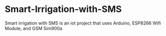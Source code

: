 # Smart-Irrigation-with-SMS


Smart irrigation with SMS is an iot project that uses Arduino, ESP8266 Wifi Module, and GSM Sim900a
